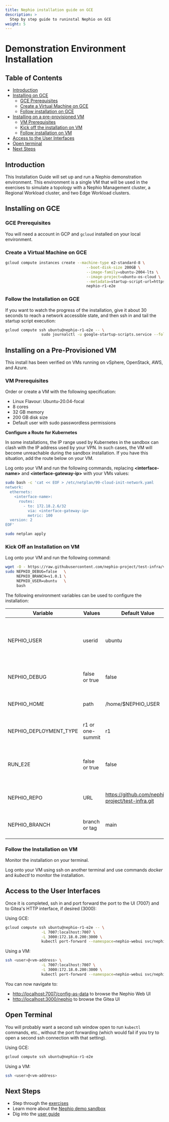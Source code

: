 ```yaml
---
title: Nephio installation guide on GCE
description: >
  Step by step guide to runinstal Nephio on GCE
weight: 5
---
```


# Demonstration Environment Installation

## Table of Contents

- [Introduction](#introduction)
- [Installing on GCE](#installing-on-gce)
  - [GCE Prerequisites](#gce-prerequisites)
  - [Create a Virtual Machine on GCE](#create-a-virtual-machine-on-gce)
  - [Follow installation on GCE](#follow-installation-on-gce)
- [Installing on a pre-provisioned VM](#installing-on-a-pre-provisioned-vm)
  - [VM Prerequisites](#vm-prerequisites)
  - [Kick off the installation on VM](#kick-off-installation-on-vm)
  - [Follow installation on VM](#follow-installation-on-vm)
- [Access to the User Interfaces](#access-to-the-user-interfaces)
- [Open terminal](#open-terminal)
- [Next Steps](#next-steps)

## Introduction

This Installation Guide will set up and run a Nephio demonstration
environment. This environment is a single VM that will be used in the exercises
to simulate a topology with a Nephio Management cluster, a Regional Workload
cluster, and two Edge Workload clusters.


## Installing on GCE

### GCE Prerequisites

You will need a account in GCP and `gcloud` installed on your local environment.

### Create a Virtual Machine on GCE

```bash
gcloud compute instances create --machine-type e2-standard-8 \
                                    --boot-disk-size 200GB \
                                    --image-family=ubuntu-2004-lts \
                                    --image-project=ubuntu-os-cloud \
                                    --metadata=startup-script-url=https://raw.githubusercontent.com/nephio-project/test-infra/v1.0.1/e2e/provision/init.sh,nephio-test-infra-branch=v1.0.1 \
                                    nephio-r1-e2e
```

### Follow the Installation on GCE

If you want to watch the progress of the installation, give it about 30
seconds to reach a network accessible state, and then ssh in and tail the
startup script execution:

```bash
gcloud compute ssh ubuntu@nephio-r1-e2e -- \
                sudo journalctl -u google-startup-scripts.service --follow
```

## Installing on a Pre-Provisioned VM

This install has been verified on VMs running on vSphere, OpenStack, AWS, and
Azure.

### VM Prerequisites

Order or create a VM with the following specification:

- Linux Flavour: Ubuntu-20.04-focal
- 8 cores
- 32 GB memory
- 200 GB disk size
- Default user with sudo passwordless permissions

**Configure a Route for Kubernetes**

In some installations, the IP range used by Kubernetes in the sandbox can clash with the
IP address used by your VPN. In such cases, the VM will become unreachable during the
sandbox installation. If you have this situation, add the route below on your VM.

Log onto your VM and run the following commands,
replacing **\<interface-name\>** and **\<interface-gateway-ip\>** with your VMs values:

```bash
sudo bash -c 'cat << EOF > /etc/netplan/99-cloud-init-network.yaml
network:
  ethernets:
    <interface-name>:
      routes:
        - to: 172.18.2.6/32
          via: <interface-gateway-ip>
          metric: 100
  version: 2
EOF'

sudo netplan apply
```

### Kick Off an Installation on VM

Log onto your VM and run the following command:

```bash
wget -O - https://raw.githubusercontent.com/nephio-project/test-infra/v1.0.1/e2e/provision/init.sh |  \
sudo NEPHIO_DEBUG=false   \
     NEPHIO_BRANCH=v1.0.1 \
     NEPHIO_USER=ubuntu   \
     bash
```

The following environment variables can be used to configure the installation:

| Variable               | Values           | Default Value | Description                                            |
| ---------------------- | ---------------- | ------------- | ------------------------------------------------------ |
| NEPHIO_USER            | userid           | ubuntu        | The user to install the sandbox on (must have sudo passwordless permissions) |
| NEPHIO_DEBUG           | false or true    | false         | Controls debug output from the install                 |
| NEPHIO_HOME            | path             | /home/$NEPHIO_USER | The directory to check out the install scripts into |
| NEPHIO_DEPLOYMENT_TYPE | r1 or one-summit | r1            | Controls the type of installation to be carried out    |
| RUN_E2E                | false or true    | false         | Specifies whether end-to-end tests should be executed or not |
| NEPHIO_REPO            | URL              | https://github.com/nephio-project/test-infra.git |URL of the repository to be used for installation |
| NEPHIO_BRANCH          | branch or tag    | main          | Tag or branch name to use in NEPHIO_REPO |

### Follow the Installation on VM

Monitor the installation on your terminal.

Log onto your VM using ssh on another terminal and use commands *docker* and *kubectl* to monitor the installation.

## Access to the User Interfaces

Once it is completed, ssh in and port forward the port to the UI (7007) and to
Gitea's HTTP interface, if desired (3000):

Using GCE:

```bash
gcloud compute ssh ubuntu@nephio-r1-e2e -- \
                -L 7007:localhost:7007 \
                -L 3000:172.18.0.200:3000 \
                kubectl port-forward --namespace=nephio-webui svc/nephio-webui 7007
```

Using a VM:

```bash
ssh <user>@<vm-address> \
                -L 7007:localhost:7007 \
                -L 3000:172.18.0.200:3000 \
                kubectl port-forward --namespace=nephio-webui svc/nephio-webui 7007
```

You can now navigate to:
- [http://localhost:7007/config-as-data](http://localhost:7007/config-as-data) to
browse the Nephio Web UI
- [http://localhost:3000/nephio](http://localhost:3000/nephio) to browse the Gitea UI

## Open Terminal

You will probably want a second ssh window open to run `kubectl` commands, etc.,
without the port forwarding (which would fail if you try to open a second ssh
connection with that setting).

Using GCE:

```bash
gcloud compute ssh ubuntu@nephio-r1-e2e
```

Using a VM:

```bash
ssh <user>@<vm-address>
```

## Next Steps

* Step through the [exercises](https://github.com/nephio-project/docs/blob/main/user-guide/exercises.md)
* Learn more about the [Nephio demo sandbox](https://github.com/nephio-project/docs/blob/main/install-guide/explore-sandbox.md)
* Dig into the [user guide](https://github.com/nephio-project/docs/blob/main/user-guide/README.md)
